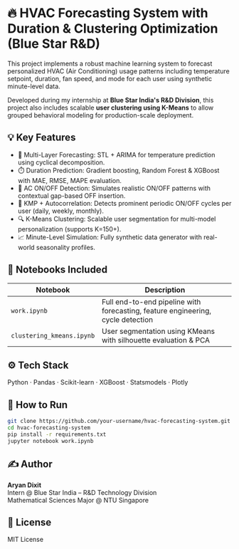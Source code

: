 # 🔥 HVAC Forecasting System with Duration & Clustering Optimization (Blue Star R&D)

This project implements a robust machine learning system to forecast personalized HVAC (Air Conditioning) usage patterns including temperature setpoint, duration, fan speed, and mode for each user using synthetic minute-level data.

Developed during my internship at **Blue Star India's R&D Division**, this project also includes scalable **user clustering using K-Means** to allow grouped behavioral modeling for production-scale deployment.

## 💡 Key Features

- 🧠 Multi-Layer Forecasting: STL + ARIMA for temperature prediction using cyclical decomposition.
- ⏱️ Duration Prediction: Gradient boosting, Random Forest & XGBoost with MAE, RMSE, MAPE evaluation.
- 🔌 AC ON/OFF Detection: Simulates realistic ON/OFF patterns with contextual gap-based OFF insertion.
- 🔁 KMP + Autocorrelation: Detects prominent periodic ON/OFF cycles per user (daily, weekly, monthly).
- 🔍 K-Means Clustering: Scalable user segmentation for multi-model personalization (supports K=150+).
- 📈 Minute-Level Simulation: Fully synthetic data generator with real-world seasonality profiles.

## 🧪 Notebooks Included

| Notebook | Description |
|----------|-------------|
| `work.ipynb` | Full end-to-end pipeline with forecasting, feature engineering, cycle detection |
| `clustering_kmeans.ipynb` | User segmentation using KMeans with silhouette evaluation & PCA |

## ⚙️ Tech Stack

Python · Pandas · Scikit-learn · XGBoost · Statsmodels · Plotly

## 🚀 How to Run

```bash
git clone https://github.com/your-username/hvac-forecasting-system.git
cd hvac-forecasting-system
pip install -r requirements.txt
jupyter notebook work.ipynb
```

## ✍️ Author

**Aryan Dixit**  
Intern @ Blue Star India – R&D Technology Division  
Mathematical Sciences Major @ NTU Singapore

## 📄 License

MIT License
